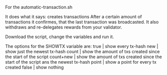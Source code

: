 For the automatic-transaction.sh

It does what it says: creates transactions
After a certain amount of transactions it confirmes, that the last transaction was broadcasted.
It also withdraws and re-delegates rewards from your validator.

Download the script, change the variables and run it.

The options for the SHOWTX variable are:
true       | show every tx-hash
new        | show just the newest tx-hash
count      | show the amount of txs created since the start of the script
count+new  | show the amount of txs created since the start of the script ans the newest tx-hash
point      | show a point for every tx created
false      | show nothing

